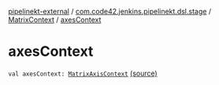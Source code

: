[pipelinekt-external](../../index.md) / [com.code42.jenkins.pipelinekt.dsl.stage](../index.md) / [MatrixContext](index.md) / [axesContext](./axes-context.md)

# axesContext

`val axesContext: `[`MatrixAxisContext`](../-matrix-axis-context/index.md) [(source)](https://github.com/code42/pipelinekt/tree/master/dsl/src/main/kotlin/com/code42/jenkins/pipelinekt/dsl/stage/MatrixContext.kt#L19)